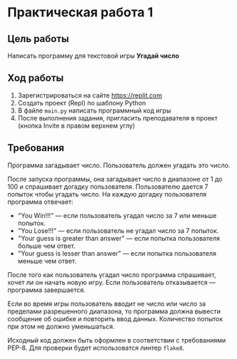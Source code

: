 # Практическая работа 1

## Цель работы

Написать программу для текстовой игры **Угадай число**

## Ход работы

1. Зарегистрироваться на сайте https://replit.com
2. Создать проект (Repl) по шаблону Python
3. В файле `main.py` написать программный код игры
4. После выполнения задания, пригласить преподавателя в проект (кнопка Invite в правом верхнем углу)

## Требования

Программа загадывает число. Пользователь должен угадать это число.

После запуска программы, она загадывает число в диапазоне от 1 до 100 и спрашивает догадку пользователя.
Пользователю дается 7 попыток чтобы угадать число. На каждую догадку пользователя программа отвечает:

* "You Win!!!" — если пользователь угадал число за 7 или меньше попыток.
* "You Lose!!!" — если пользователь не угадал число за 7 попыток.
* "Your guess is greater than answer" — если попытка пользователя больше чем ответ.
* "Your guess is lesser than answer" — если попытка пользователя меньше чем ответ.

После того как пользователь угадал число программа спрашивает, хочет ли он начать новую игру.
Если пользователь отказывается — программа завершается.

Если во время игры пользователь вводит не число или число за пределами разрешенного диапазона, то программа должна вывести сообщение об ошибке и повторить ввод данных. 
Количество попыток при этом не должно уменьшаться.

Исходный код должен быть оформлен в соответствии с требованиями PEP-8. Для проверки будет использоватся линтер `flake8`.
